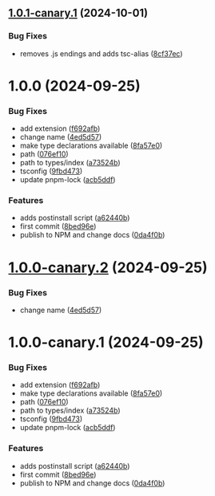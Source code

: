 ## [1.0.1-canary.1](https://github.com/hashmapsdata2value/hmd2v-fork-2-liquid-auth-use-wallet-client/compare/v1.0.0...v1.0.1-canary.1) (2024-10-01)


### Bug Fixes

* removes .js endings and adds tsc-alias ([8cf37ec](https://github.com/hashmapsdata2value/hmd2v-fork-2-liquid-auth-use-wallet-client/commit/8cf37ec0f6a24b384617f5d00f2545f159fe1ab5))

# 1.0.0 (2024-09-25)


### Bug Fixes

* add extension ([f692afb](https://github.com/hashmapsdata2value/hmd2v-fork-2-liquid-auth-use-wallet-client/commit/f692afbe1f9a6fdac2ef890d2e083d3b03cac8a5))
* change name ([4ed5d57](https://github.com/hashmapsdata2value/hmd2v-fork-2-liquid-auth-use-wallet-client/commit/4ed5d57f39200ff28a4812c6288775689f229b5f))
* make type declarations available ([8fa57e0](https://github.com/hashmapsdata2value/hmd2v-fork-2-liquid-auth-use-wallet-client/commit/8fa57e0f5435a6aaff8d05f999a8ae9c87a7875c))
* path ([076ef10](https://github.com/hashmapsdata2value/hmd2v-fork-2-liquid-auth-use-wallet-client/commit/076ef102d93ec5b17af4f5a519b84e18a26706f0))
* path to types/index ([a73524b](https://github.com/hashmapsdata2value/hmd2v-fork-2-liquid-auth-use-wallet-client/commit/a73524b2d50aa9c4bf9867eb01d35169bc0a6d0e))
* tsconfig ([9fbd473](https://github.com/hashmapsdata2value/hmd2v-fork-2-liquid-auth-use-wallet-client/commit/9fbd47353af25b0ddab31ff9c08fdeb56e065b4c))
* update pnpm-lock ([acb5ddf](https://github.com/hashmapsdata2value/hmd2v-fork-2-liquid-auth-use-wallet-client/commit/acb5ddf9d2feb3f59abe583cc8e00e3b145e2fd4))


### Features

* adds postinstall script ([a62440b](https://github.com/hashmapsdata2value/hmd2v-fork-2-liquid-auth-use-wallet-client/commit/a62440b794650f3b0b063dd5269c23beac1c0810))
* first commit ([8bed96e](https://github.com/hashmapsdata2value/hmd2v-fork-2-liquid-auth-use-wallet-client/commit/8bed96ea700ffaec495cee6d1a076c60c3b8aade))
* publish to NPM and change docs ([0da4f0b](https://github.com/hashmapsdata2value/hmd2v-fork-2-liquid-auth-use-wallet-client/commit/0da4f0ba4430ec4535e1c5e8c45a2396fd4bd530))

# [1.0.0-canary.2](https://github.com/hashmapsdata2value/hmd2v-fork-2-liquid-auth-use-wallet-client/compare/v1.0.0-canary.1...v1.0.0-canary.2) (2024-09-25)


### Bug Fixes

* change name ([4ed5d57](https://github.com/hashmapsdata2value/hmd2v-fork-2-liquid-auth-use-wallet-client/commit/4ed5d57f39200ff28a4812c6288775689f229b5f))

# 1.0.0-canary.1 (2024-09-25)


### Bug Fixes

* add extension ([f692afb](https://github.com/hashmapsdata2value/hmd2v-fork-liquid-auth-use-wallet-client/commit/f692afbe1f9a6fdac2ef890d2e083d3b03cac8a5))
* make type declarations available ([8fa57e0](https://github.com/hashmapsdata2value/hmd2v-fork-liquid-auth-use-wallet-client/commit/8fa57e0f5435a6aaff8d05f999a8ae9c87a7875c))
* path ([076ef10](https://github.com/hashmapsdata2value/hmd2v-fork-liquid-auth-use-wallet-client/commit/076ef102d93ec5b17af4f5a519b84e18a26706f0))
* path to types/index ([a73524b](https://github.com/hashmapsdata2value/hmd2v-fork-liquid-auth-use-wallet-client/commit/a73524b2d50aa9c4bf9867eb01d35169bc0a6d0e))
* tsconfig ([9fbd473](https://github.com/hashmapsdata2value/hmd2v-fork-liquid-auth-use-wallet-client/commit/9fbd47353af25b0ddab31ff9c08fdeb56e065b4c))
* update pnpm-lock ([acb5ddf](https://github.com/hashmapsdata2value/hmd2v-fork-liquid-auth-use-wallet-client/commit/acb5ddf9d2feb3f59abe583cc8e00e3b145e2fd4))


### Features

* adds postinstall script ([a62440b](https://github.com/hashmapsdata2value/hmd2v-fork-liquid-auth-use-wallet-client/commit/a62440b794650f3b0b063dd5269c23beac1c0810))
* first commit ([8bed96e](https://github.com/hashmapsdata2value/hmd2v-fork-liquid-auth-use-wallet-client/commit/8bed96ea700ffaec495cee6d1a076c60c3b8aade))
* publish to NPM and change docs ([0da4f0b](https://github.com/hashmapsdata2value/hmd2v-fork-liquid-auth-use-wallet-client/commit/0da4f0ba4430ec4535e1c5e8c45a2396fd4bd530))
